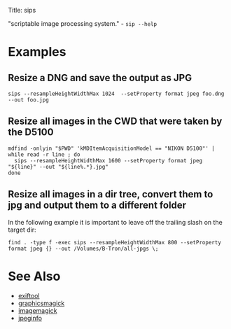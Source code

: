 Title: sips

"scriptable image processing system." - `sip --help`

# Examples

## Resize a DNG and save the output as JPG

```
sips --resampleHeightWidthMax 1024  --setProperty format jpeg foo.dng --out foo.jpg
```

## Resize all images in the CWD that were taken by the D5100

```
mdfind -onlyin "$PWD" 'kMDItemAcquisitionModel == "NIKON D5100"' |
while read -r line ; do
  sips --resampleHeightWidthMax 1600 --setProperty format jpeg "${line}" --out "${line%.*}.jpg"
done
```

## Resize all images in a dir tree, convert them to jpg and output them to a different folder

In the following example it is important to leave off the trailing slash on the target dir:

```
find . -type f -exec sips --resampleHeightWidthMax 800 --setProperty format jpeg {} --out /Volumes/B-Tron/all-jpgs \;
```

# See Also

- [exiftool](exiftool)
- [graphicsmagick](graphicsmagick)
- [imagemagick](imagemagick)
- [jpeginfo](jpeginfo)
